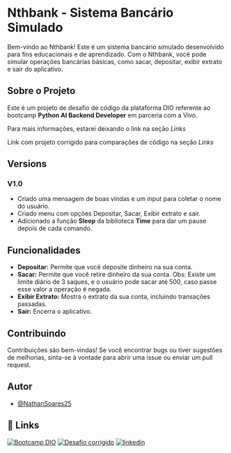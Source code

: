 # Nthbank - Sistema Bancário Simulado

Bem-vindo ao Nthbank! Este é um sistema bancário simulado desenvolvido para fins educacionais e de aprendizado. Com o Nthbank, você pode simular operações bancárias básicas, como sacar, depositar, exibir extrato e sair do aplicativo.

## Sobre o Projeto

Este é um projeto de desafio de código da plataforma DIO referente ao bootcamp **Python AI Backend Developer** em parceria com a Vivo.

Para mais informações, estarei deixando o link na seção *Links*

Link com projeto corrigido para comparações de código na seção *Links*

## Versions

### V1.0

- Criado uma mensagem de boas vindas e um input para coletar o nome do usuário.
- Criado menu com opções Depositar, Sacar, Exibir extrato e sair.
- Adicionado a função **Sleep** da biblioteca **Time** para dar um pause depois de cada comando.

## Funcionalidades

- **Depositar:** Permite que você deposite dinheiro na sua conta.
- **Sacar:** Permite que você retire dinheiro da sua conta. Obs: Existe um limite diário de 3 saques, e o usuário pode sacar até 500, caso passe esse valor a operação é negada.
- **Exibir Extrato:** Mostra o extrato da sua conta, incluindo transações passadas.
- **Sair:** Encerra o aplicativo.

## Contribuindo

Contribuições são bem-vindas! Se você encontrar bugs ou tiver sugestões de melhorias, sinta-se à vontade para abrir uma issue ou enviar um pull request.

## Autor

- [@NathanSoares25](https://www.github.com/NathanSoares25)

## 🔗 Links
[![Bootcamp DIO](https://img.shields.io/badge/-Bootcamp%20DIO-0077B5?style=for-the-badge&logo=gitbook&logoColor=white)](https://web.dio.me/track/coding-future-vivo-python-ai-backend-developer?tab=about)
[![Desafio corrigido](https://img.shields.io/badge/-Desafio%20DIO%20Corrigido-0077B5?style=for-the-badge&logo=gitbook&logoColor=white)](https://github.com/digitalinnovationone/trilha-python-dio/blob/main/00%20-%20Fundamentos/desafio.py)
[![linkedin](https://img.shields.io/badge/linkedin-0A66C2?style=for-the-badge&logo=linkedin&logoColor=white)](https://www.linkedin.com/in/nathan-soares-b9092b1b4/)

